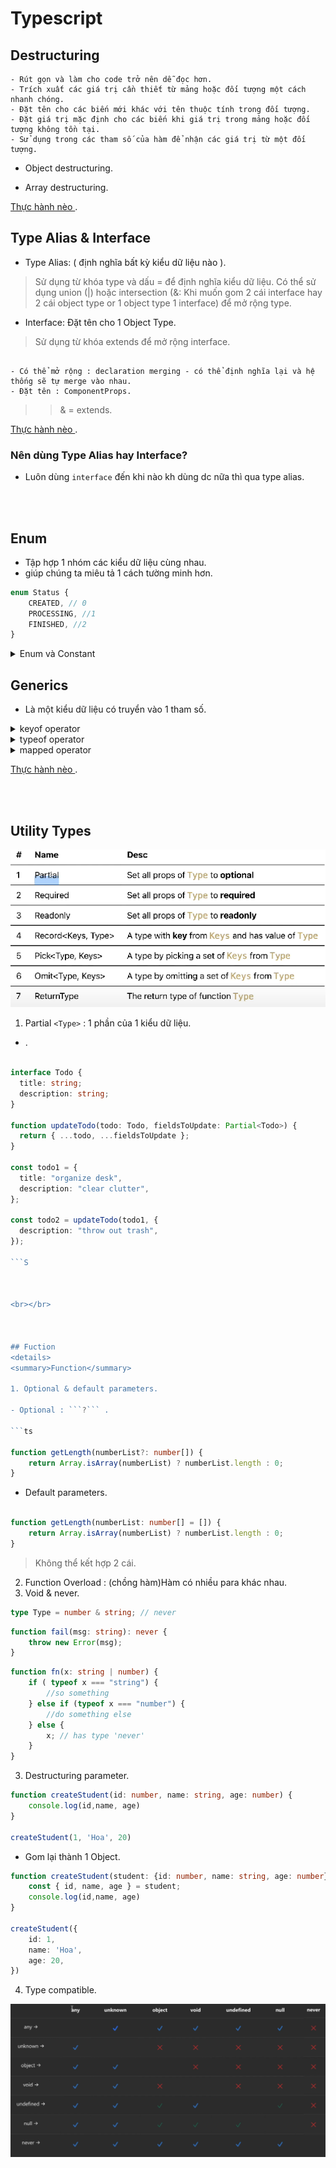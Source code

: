 # Typescript 

## Destructuring 

```
- Rút gọn và làm cho code trở nên dễ đọc hơn.
- Trích xuất các giá trị cần thiết từ mảng hoặc đối tượng một cách nhanh chóng.
- Đặt tên cho các biến mới khác với tên thuộc tính trong đối tượng.
- Đặt giá trị mặc định cho các biến khi giá trị trong mảng hoặc đối tượng không tồn tại.
- Sử dụng trong các tham số của hàm để nhận các giá trị từ một đối tượng.
```

- Object destructuring.

- Array destructuring.

[Thực hành nèo ](ts/destructuring.ts) .

## Type Alias & Interface

- Type Alias:  ( định nghĩa bất kỳ kiểu dữ liệu nào ).
> Sử dụng từ khóa type và dấu = để định nghĩa kiểu dữ liệu.
> Có thể sử dụng union (|) hoặc intersection (&: Khi muốn gom 2 cái interface hay 2 cái object type or 1 object type 1 interface) để mở rộng type. 

- Interface: Đặt tên cho 1 Object Type.

> Sử dụng từ khóa extends để mở rộng interface.

```

- Có thể mở rộng : declaration merging - có thể định nghĩa lại và hệ thống sẽ tự merge vào nhau.
- Đặt tên : ComponentProps.

```

>> & = extends. 

[Thực hành nèo ](ts/OOP/interface.ts) .

### Nên dùng Type Alias hay Interface?

- Luôn dùng ```interface``` đến khi nào kh dùng dc nữa thì qua type alias.


<br></br>

## Enum

- Tập hợp 1 nhóm các kiểu dữ liệu cùng nhau.
- giúp chúng ta miêu tả 1 cách tường minh hơn.

```ts
enum Status {
    CREATED, // 0
    PROCESSING, //1
    FINISHED, //2
}
```

<details>
<summary>Enum và Constant</summary>


> Hạn chế dùng enum.

```ts
const PI = 3.14159;
const GRAVITY_ACCELERATION = 9.8;
const MAX_ARRAY_SIZE = 1000;

// Sử dụng Constant
let circumference = 2 * PI * radius;
let weight = mass * GRAVITY_ACCELERATION;
let myArray = new Array(MAX_ARRAY_SIZE);
```

```ts
enum EmployeeStatus {
  ACTIVE = 'ACTIVE',
  INACTIVE = 'INACTIVE',
  TERMINATED = 'TERMINATED',
  ON_LEAVE = 'ON_LEAVE'
}

// Sử dụng Enum
let employeeStatus: EmployeeStatus = EmployeeStatus.ACTIVE;
console.log(employeeStatus); // Output: 'ACTIVE'
```

</details>

## Generics
- Là một kiểu dữ liệu có truyển vào 1 tham số.
<details>
<summary>keyof operator</summary>

- Lấy ra tất cả key (Lấy ra tất cả các kiểu dữ liệu).

```ts
interface Student {
    id: number;
    name: string;
    age: number;
}

type StudentKeys = keyof Student; // "id" | "name" | "age"
```

</details>

<details>
<summary>typeof operator</summary>

- Lấy kiểu dữ liệu.

```ts
console.log(typeof 124); // Output: 'number'
console.log(typeof "Hello, World!"); // Output: 'string'
console.log(typeof window !== 'undefined'); // Output: true (true nếu đang ở trong browser)
```

</details>

<details>
<summary>mapped operator</summary>

- Thay đổi kiểu dữ liệu.

```ts
interface Student {
    id: number;
    name: string;
    age: number;
}

type MappedTypes = {
    [Key in keyof Student]: number;
}
```

</details>

[Thực hành nèo ](ts/generic/index.ts) .

<br></br>

## Utility Types

<img src= "./uti.png">


1. Partial ```<Type>``` : 1 phần của 1 kiểu dữ liệu.

- .

```ts

interface Todo {
  title: string;
  description: string;
}
 
function updateTodo(todo: Todo, fieldsToUpdate: Partial<Todo>) {
  return { ...todo, ...fieldsToUpdate };
}
 
const todo1 = {
  title: "organize desk",
  description: "clear clutter",
};
 
const todo2 = updateTodo(todo1, {
  description: "throw out trash",
});

```S



<br></br>



## Fuction
<details>
<summary>Function</summary>

1. Optional & default parameters.

- Optional : ```?``` .

```ts

function getLength(numberList?: number[]) {
    return Array.isArray(numberList) ? numberList.length : 0;
}

```

- Default parameters.

```ts

function getLength(numberList: number[] = []) {
    return Array.isArray(numberList) ? numberList.length : 0;
}

```

> Không thể kết hợp 2 cái.

2. Function Overload : (chồng hàm)Hàm có nhiều para khác nhau.
3. Void & never.

```ts
type Type = number & string; // never
```

```ts
function fail(msg: string): never {
    throw new Error(msg);
}
```

```ts
function fn(x: string | number) {
    if ( typeof x === "string") {
        //so something
    } else if (typeof x === "number") {
        //do something else
    } else {
        x; // has type 'never'
    }
}
```

3. Destructuring parameter.


```ts
function createStudent(id: number, name: string, age: number) {
    console.log(id,name, age)
}

createStudent(1, 'Hoa', 20)
```

- Gom lại thành 1 Object.

```ts
function createStudent(student: {id: number, name: string, age: number}) {
    const { id, name, age } = student;
    console.log(id,name, age)
}

createStudent({
    id: 1,
    name: 'Hoa',
    age: 20,
})
```

4. Type compatible.

<img src= "./type.png">

</details>